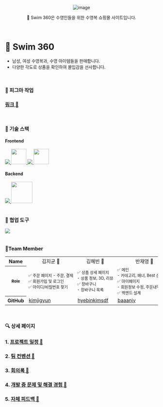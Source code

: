 <div align="center">
  
![image](https://github.com/user-attachments/assets/ece18c76-21ef-409d-aa82-435198a66c1a)

🌊 Swim 360은 수영인들을 위한 수영복 쇼핑몰 사이트입니다.

</div>

</br>

# 🌊 Swim 360

- 남성, 여성 수영복과, 수영 아이템들을 판매합니다.
- 다양한 각도로 상품을 확인하여 몰입감을 선사합니다.

</br>

### 🎨 피그마 작업

### [링크 🔗](https://www.figma.com/design/wiSvWBt1ldrdNDoHLvzqGf/%EC%87%BC%ED%95%91%EB%AA%B0%ED%94%84%EB%A1%9C%EC%A0%9D%ED%8A%B8?node-id=14-48&node-type=canvas&t=e4X4DnWNPG7ekbZ8-0)

</br>

### 🔨 기술 스택

<div>

#### Frontend

  <a href="https://skillicons.dev">
    <img src="https://skillicons.dev/icons?i=html,css,javascript,typescript,react" />  
     <img width="50px" src="https://github.com/user-attachments/assets/d41b3c3b-6c38-4c65-836b-3ad59010b8a3">
     <img src="https://skillicons.dev/icons?i=tailwind,vite" />
  </a>
 <img width="50px" src="https://github.com/user-attachments/assets/c7f0f555-67a5-4f22-87ca-6f6de80c4509" />

#### Backend

  <a href="https://skillicons.dev">
    <img src="https://skillicons.dev/icons?i=nodejs,express,sequelize,mysql,aws" />
  </a>
  <img width="70px" src="https://github.com/user-attachments/assets/e7e991bb-1ec4-4959-a4f1-ee8db979d034">

  <br>

</div>

<br/>

<div style="list-style: none;" id="user-content-toc">

### 🧩 협업 도구

<a href="https://skillicons.dev">
    <img src="https://skillicons.dev/icons?i=github,figma,discord" />
</a>

</div>

<br/>

### 👥Team Member

<table >
  <tr align="center" >
    <th >Name</th>
    <td >김지균 🐳</td>
    <td>김혜빈 🐠</td>
    <td>반재영 🐡</td>
    <td>신명희 🐬</td>
  </tr>
  <tr style="white-space: nowrap; font-size:13px">
    <th >Role</th>
    <td >
    <div > ✅ 주문 페이지 - 주문, 결제</div>
    <div>✅ 회원가입 및 로그인 </div>
    <div>✅ 아이디/비밀번호 찾기</div>
</td>
<td >
<div>✅ 상품 상세 페이지</div>
<div>- 상품 정보, 3D, 리뷰</div>
<div>✅ 장바구니</div>
<div>- 장바구니 목록</div>
</td>
<td>
<div>✅ 메인</div>
<div>- 카테고리, 배너, Best 상품 목록 </div>

<div>✅ 마이페이지</div>
<div>- 회원정보 수정, 주문내역</div>
<div>✅ 백엔드 설계</div>
</td>
<td>
<div>✅ 상품 목록</div>
<div>- 카테고리별 상품 목록</div>
<div>✅ 백엔드 설계</div>
</td>

  </tr>
  <tr>
    <th>GitHub</th>
    <td><a href="https://github.com/kimjigyun">kimjigyun</a></td>
    <td><a href="https://github.com/hyebinkimsdf">hyebinkimsdf</a></td>
    <td><a href="https://github.com/baaanjy">baaanjy</a></td>
    <td><a href="https://github.com/mh0223">mh0223</a></td>
  </tr>
</table>

</br>

### 🔍 상세 페이지

### 1. [프로젝트 일정 🔗](https://github.com/ormcamp-fe-3rd/swim360/wiki/1.-%ED%94%84%EB%A1%9C%EC%A0%9D%ED%8A%B8-%EC%9D%BC%EC%A0%95)

### 2. [팀 컨벤션 🔗](https://github.com/ormcamp-fe-3rd/swim360/wiki/2.-%ED%8C%80-%EC%BB%A8%EB%B2%A4%EC%85%98)

### 3. [회의록 🔗](https://github.com/ormcamp-fe-3rd/swim360/wiki/3.-%ED%9A%8C%EC%9D%98%EB%A1%9D)

### 4. [개발 중 문제 및 해결 경험 🔗](https://github.com/ormcamp-fe-3rd/swim360/wiki/4.-%EA%B0%9C%EB%B0%9C-%EC%A4%91-%EB%AC%B8%EC%A0%9C-%EB%B0%8F-%ED%95%B4%EA%B2%B0-%EA%B2%BD%ED%97%98)

### 5. [자체 피드백 🔗](https://github.com/ormcamp-fe-3rd/swim360/wiki/5.-%EC%9E%90%EC%B2%B4-%ED%94%BC%EB%93%9C%EB%B0%B1)

</div>
